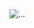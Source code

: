





<div className='col-4 col-md-4 col-lg-2' key={item.img}>
                        <div className="card p-2 p-md-3 mb-md-4 mb-2 bg-body tech-card" >
                            <img src={item.img} className="card-img-top tech-img " alt="..." />
                        </div>
                    </div>